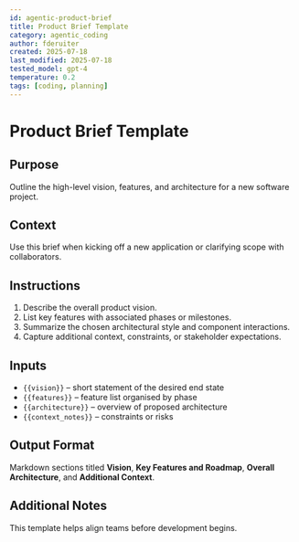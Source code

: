 ```yaml
---
id: agentic-product-brief
title: Product Brief Template
category: agentic_coding
author: fderuiter
created: 2025-07-18
last_modified: 2025-07-18
tested_model: gpt-4
temperature: 0.2
tags: [coding, planning]
---
```


# Product Brief Template

## Purpose
Outline the high-level vision, features, and architecture for a new software project.

## Context
Use this brief when kicking off a new application or clarifying scope with collaborators.

## Instructions
1. Describe the overall product vision.
2. List key features with associated phases or milestones.
3. Summarize the chosen architectural style and component interactions.
4. Capture additional context, constraints, or stakeholder expectations.

## Inputs
- `{{vision}}` – short statement of the desired end state
- `{{features}}` – feature list organised by phase
- `{{architecture}}` – overview of proposed architecture
- `{{context_notes}}` – constraints or risks

## Output Format
Markdown sections titled **Vision**, **Key Features and Roadmap**, **Overall Architecture**, and **Additional Context**.

## Additional Notes
This template helps align teams before development begins.
